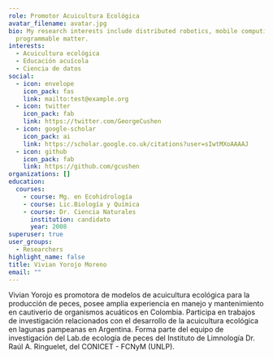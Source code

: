 ```yaml
---
role: Promotor Acuicultura Ecológica
avatar_filename: avatar.jpg
bio: My research interests include distributed robotics, mobile computing and
  programmable matter.
interests:
  - Acuicultura ecológica
  - Educación acuícola
  - Ciencia de datos
social:
  - icon: envelope
    icon_pack: fas
    link: mailto:test@example.org
  - icon: twitter
    icon_pack: fab
    link: https://twitter.com/GeorgeCushen
  - icon: google-scholar
    icon_pack: ai
    link: https://scholar.google.co.uk/citations?user=sIwtMXoAAAAJ
  - icon: github
    icon_pack: fab
    link: https://github.com/gcushen
organizations: []
education:
  courses:
    - course: Mg. en Ecohidrología
    - course: Lic.Biología y Química
    - course: Dr. Ciencia Naturales
      institution: candidato
      year: 2008
superuser: true
user_groups:
  - Researchers
highlight_name: false
title: Vivian Yorojo Moreno
email: ""
---
```


Vivian Yorojo es promotora de modelos de acuicultura ecológica para la producción de peces, posee amplia experiencia en manejo y mantenimiento en cautiverio de organismos acuáticos en Colombia. Participa en trabajos de investigación relacionados con el desarrollo de la acuicultura ecológica en lagunas pampeanas en Argentina. Forma parte del equipo de investigación del Lab.de ecología de peces del Instituto de Limnología Dr. Raúl A. Ringuelet, del CONICET - FCNyM (UNLP). 
  

